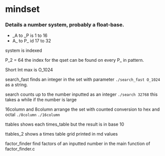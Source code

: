 # mindset

### Details a number system, probably a float-base.

 - _A to _P is 1 to 16
 - A_ to P_ id 17 to 32

 system is indexed

 P_2 = 64 the index for the qset can be found on every P_ in pattern.

 Short Int max is O_1024

 search_fast finds an integer in the set with parameter ``` ./search_fast O_1024 ``` as a string.

 search counts up to the number inputted as an integer ``` ./search 32768 ``` this takes a while if the number is large

 16column and 8column arrange the set with counted conversion to hex and octal ```./8column``` ```./16column```

 ttables shows each times_table but the result is in base 10

 ttables_2 shows a times table grid printed in md values

 factor_finder find factors of an inputted number in the main function of factor_finder.c

